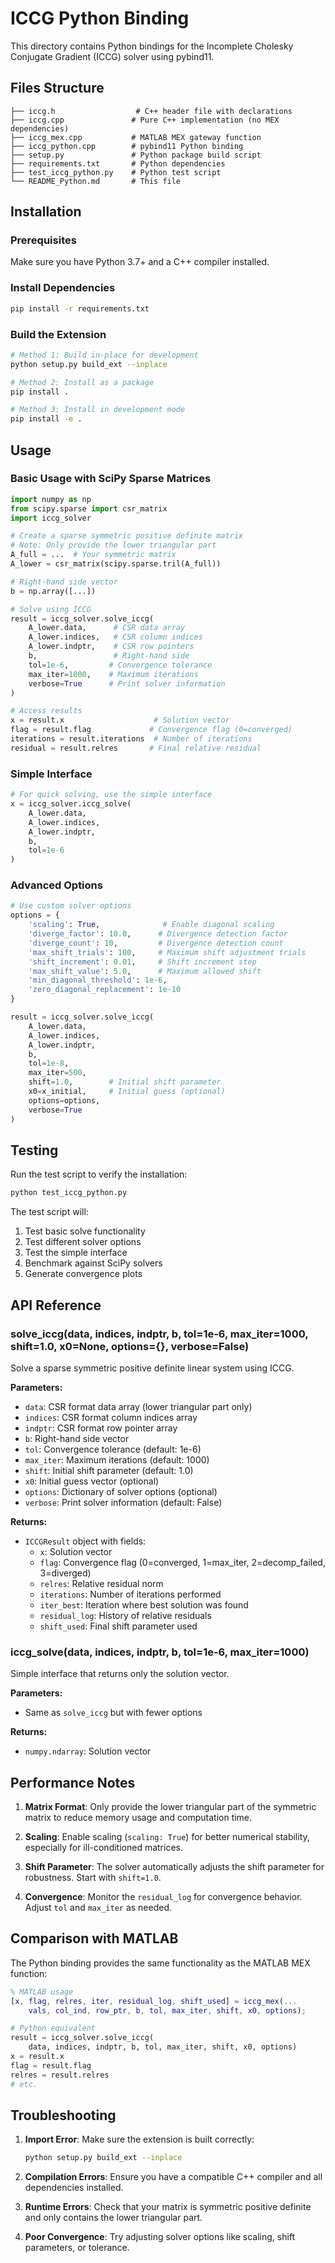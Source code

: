 # ICCG Python Binding

This directory contains Python bindings for the Incomplete Cholesky Conjugate Gradient (ICCG) solver using pybind11.

## Files Structure

```
├── iccg.h                  # C++ header file with declarations
├── iccg.cpp               # Pure C++ implementation (no MEX dependencies)
├── iccg_mex.cpp           # MATLAB MEX gateway function
├── iccg_python.cpp        # pybind11 Python binding
├── setup.py               # Python package build script
├── requirements.txt       # Python dependencies
├── test_iccg_python.py    # Python test script
└── README_Python.md       # This file
```

## Installation

### Prerequisites

Make sure you have Python 3.7+ and a C++ compiler installed.

### Install Dependencies

```bash
pip install -r requirements.txt
```

### Build the Extension

```bash
# Method 1: Build in-place for development
python setup.py build_ext --inplace

# Method 2: Install as a package
pip install .

# Method 3: Install in development mode
pip install -e .
```

## Usage

### Basic Usage with SciPy Sparse Matrices

```python
import numpy as np
from scipy.sparse import csr_matrix
import iccg_solver

# Create a sparse symmetric positive definite matrix
# Note: Only provide the lower triangular part
A_full = ...  # Your symmetric matrix
A_lower = csr_matrix(scipy.sparse.tril(A_full))

# Right-hand side vector
b = np.array([...])

# Solve using ICCG
result = iccg_solver.solve_iccg(
    A_lower.data,      # CSR data array
    A_lower.indices,   # CSR column indices
    A_lower.indptr,    # CSR row pointers
    b,                 # Right-hand side
    tol=1e-6,         # Convergence tolerance
    max_iter=1000,    # Maximum iterations
    verbose=True      # Print solver information
)

# Access results
x = result.x                    # Solution vector
flag = result.flag             # Convergence flag (0=converged)
iterations = result.iterations  # Number of iterations
residual = result.relres       # Final relative residual
```

### Simple Interface

```python
# For quick solving, use the simple interface
x = iccg_solver.iccg_solve(
    A_lower.data,
    A_lower.indices, 
    A_lower.indptr,
    b,
    tol=1e-6
)
```

### Advanced Options

```python
# Use custom solver options
options = {
    'scaling': True,              # Enable diagonal scaling
    'diverge_factor': 10.0,      # Divergence detection factor
    'diverge_count': 10,         # Divergence detection count
    'max_shift_trials': 100,     # Maximum shift adjustment trials
    'shift_increment': 0.01,     # Shift increment step
    'max_shift_value': 5.0,      # Maximum allowed shift
    'min_diagonal_threshold': 1e-6,
    'zero_diagonal_replacement': 1e-10
}

result = iccg_solver.solve_iccg(
    A_lower.data,
    A_lower.indices,
    A_lower.indptr,
    b,
    tol=1e-8,
    max_iter=500,
    shift=1.0,        # Initial shift parameter
    x0=x_initial,     # Initial guess (optional)
    options=options,
    verbose=True
)
```

## Testing

Run the test script to verify the installation:

```bash
python test_iccg_python.py
```

The test script will:
1. Test basic solve functionality
2. Test different solver options
3. Test the simple interface
4. Benchmark against SciPy solvers
5. Generate convergence plots

## API Reference

### solve_iccg(data, indices, indptr, b, tol=1e-6, max_iter=1000, shift=1.0, x0=None, options={}, verbose=False)

Solve a sparse symmetric positive definite linear system using ICCG.

**Parameters:**
- `data`: CSR format data array (lower triangular part only)
- `indices`: CSR format column indices array  
- `indptr`: CSR format row pointer array
- `b`: Right-hand side vector
- `tol`: Convergence tolerance (default: 1e-6)
- `max_iter`: Maximum iterations (default: 1000)
- `shift`: Initial shift parameter (default: 1.0)
- `x0`: Initial guess vector (optional)
- `options`: Dictionary of solver options (optional)
- `verbose`: Print solver information (default: False)

**Returns:**
- `ICCGResult` object with fields:
  - `x`: Solution vector
  - `flag`: Convergence flag (0=converged, 1=max_iter, 2=decomp_failed, 3=diverged)
  - `relres`: Relative residual norm
  - `iterations`: Number of iterations performed  
  - `iter_best`: Iteration where best solution was found
  - `residual_log`: History of relative residuals
  - `shift_used`: Final shift parameter used

### iccg_solve(data, indices, indptr, b, tol=1e-6, max_iter=1000)

Simple interface that returns only the solution vector.

**Parameters:**
- Same as `solve_iccg` but with fewer options

**Returns:**
- `numpy.ndarray`: Solution vector

## Performance Notes

1. **Matrix Format**: Only provide the lower triangular part of the symmetric matrix to reduce memory usage and computation time.

2. **Scaling**: Enable scaling (`scaling: True`) for better numerical stability, especially for ill-conditioned matrices.

3. **Shift Parameter**: The solver automatically adjusts the shift parameter for robustness. Start with `shift=1.0`.

4. **Convergence**: Monitor the `residual_log` for convergence behavior. Adjust `tol` and `max_iter` as needed.

## Comparison with MATLAB

The Python binding provides the same functionality as the MATLAB MEX function:

```matlab
% MATLAB usage
[x, flag, relres, iter, residual_log, shift_used] = iccg_mex(...
    vals, col_ind, row_ptr, b, tol, max_iter, shift, x0, options);
```

```python
# Python equivalent  
result = iccg_solver.solve_iccg(
    data, indices, indptr, b, tol, max_iter, shift, x0, options)
x = result.x
flag = result.flag
relres = result.relres
# etc.
```

## Troubleshooting

1. **Import Error**: Make sure the extension is built correctly:
   ```bash
   python setup.py build_ext --inplace
   ```

2. **Compilation Errors**: Ensure you have a compatible C++ compiler and all dependencies installed.

3. **Runtime Errors**: Check that your matrix is symmetric positive definite and only contains the lower triangular part.

4. **Poor Convergence**: Try adjusting solver options like scaling, shift parameters, or tolerance.